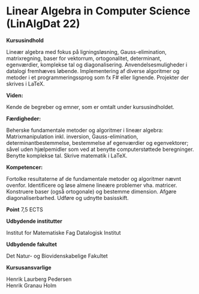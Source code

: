 # Linear Algebra in Computer Science (LinAlgDat 22)

**Kursusindhold**

Lineær algebra med fokus på ligningsløsning, Gauss-elimination, matrixregning, baser for vektorrum, ortogonalitet, determinant, egenværdier, komplekse tal og diagonalisering. Anvendelsesmuligheder i datalogi fremhæves løbende. Implementering af diverse algoritmer og metoder i et programmeringssprog som fx F# eller lignende. Projekter der skrives i LaTeX.

**Viden:**

Kende de begreber og emner, som er omtalt under kursusindholdet.
 

**Færdigheder:**

Beherske fundamentale metoder og algoritmer i lineær algebra: Matrixmanipulation inkl. inversion, Gauss-elimination, determinantbestemmelse, bestemmelse af egenværdier og egenvektorer; såvel uden hjælpemidler som ved at benytte computerstøttede beregninger.
Benytte komplekse tal.
Skrive matematik i LaTeX.
 

**Kompetencer:**

Fortolke resultaterne af de fundamentale metoder og algoritmer nævnt ovenfor.
Identificere og løse almene lineære problemer vha. matricer.
Konstruere baser (også ortogonale) og bestemme dimension.
Afgøre diagonaliserbarhed.
Udføre og udnytte basisskift.

**Point**
7,5 ECTS

**Udbydende institutter**

Institut for Matematiske Fag
Datalogisk Institut

**Udbydende fakultet**

Det Natur- og Biovidenskabelige Fakultet

**Kursusansvarlige**

Henrik Laurberg Pedersen   
Henrik Granau Holm
